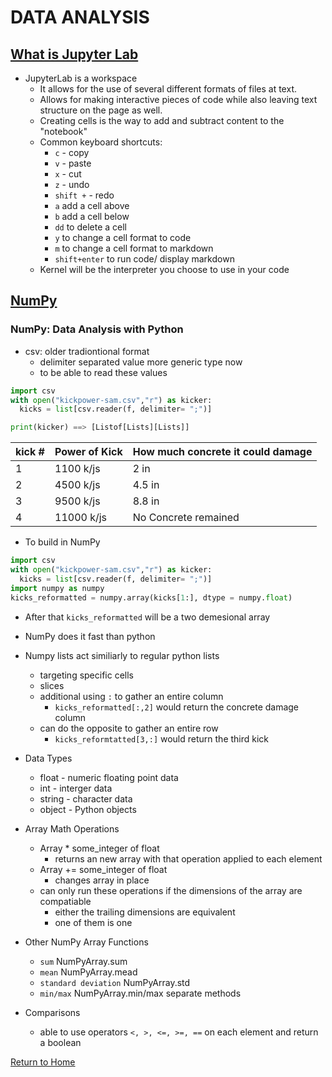 # DATA ANALYSIS

## [What is Jupyter Lab](https://jupyterlab.readthedocs.io/en/stable/getting_started/overview.html)

- JupyterLab is a workspace
  - It allows for the use of several different formats of files at text.
  - Allows for making interactive pieces of code while also leaving text structure on the page as well.
  - Creating cells is the way to add and subtract content to the "notebook"
  - Common keyboard shortcuts:
    - `c` - copy
    - `v` - paste
    - `x` - cut
    - `z` - undo
    - `shift +` - redo
    - `a` add a cell above
    - `b` add a cell below
    - `dd` to delete a cell
    - `y` to change a cell format to code
    - `m` to change a cell format to markdown
    - `shift+enter` to run code/ display markdown
  - Kernel will be the interpreter you choose to use in your code

## [NumPy](https://www.dataquest.io/blog/numpy-tutorial-python/)

### NumPy: Data Analysis with Python
- csv: older tradiontional format
  - delimiter separated value more generic type now
  - to be able to read these values

``` python
import csv
with open("kickpower-sam.csv","r") as kicker:
  kicks = list[csv.reader(f, delimiter= ";")]

print(kicker) ==> [Listof[Lists][Lists]]
```

|kick #|Power of Kick|How much concrete it could damage|
|---|---|---|
|1|1100 k/js|2 in|
|2|4500 k/js|4.5 in|
|3|9500 k/js|8.8 in|
|4|11000 k/js|No Concrete remained|

- To build in NumPy
```python
import csv
with open("kickpower-sam.csv","r") as kicker:
  kicks = list[csv.reader(f, delimiter= ";")]
import numpy as numpy
kicks_reformatted = numpy.array(kicks[1:], dtype = numpy.float)
```
- After that `kicks_reformatted` will be a two demesional array
- NumPy does it fast than python
- Numpy lists act similiarly to regular python lists
  - targeting specific cells
  - slices
  - additional using `:` to gather an entire column
    - `kicks_reformatted[:,2]` would return the concrete damage column
  - can do the opposite to gather an entire row
    - `kicks_reformtatted[3,:]` would return the third kick

- Data Types
  - float - numeric floating point data
  - int - interger data
  - string - character data
  - object - Python objects

- Array Math Operations
  - Array * some_integer of float
    - returns an new array with that operation applied to each element
  - Array += some_integer of float
    - changes array in place
  - can only run these operations if the dimensions of the array are compatiable
    - either the trailing dimensions are equivalent
    - one of them is one

- Other NumPy Array Functions
  - `sum` NumPyArray.sum
  - `mean` NumPyArray.mead
  - `standard deviation` NumPyArray.std
  - `min/max` NumPyArray.min/max separate methods

- Comparisons
  - able to use operators `<, >, <=, >=, ==` on each element and return a boolean

[Return to Home](README.md)


